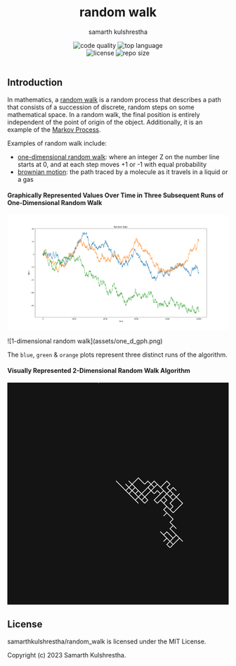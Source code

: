 <div align="center">
<h1>random walk</h1>

samarth kulshrestha

![code quality](https://img.shields.io/codefactor/grade/github/samarthkulshrestha/random_walk/main?style=for-the-badge)
![top language](https://img.shields.io/github/languages/top/samarthkulshrestha/random_walk?color=%234877f7&style=for-the-badge)
<br>
![license](https://img.shields.io/github/license/samarthkulshrestha/random_walk?color=%23f2e85a&style=for-the-badge)
![repo size](https://img.shields.io/github/repo-size/samarthkulshrestha/random_walk?color=%2346d4a0&style=for-the-badge)
<br/><br/>
</div>

## Introduction

In mathematics, a [random walk](https://en.wikipedia.org/wiki/Random_walk)
is a random process that describes a path that consists of a succession of
discrete, random steps on some mathematical space. In a random walk, the final
position is entirely independent of the point of origin of the object.
Additionally, it is an example of the
[Markov Process](https://en.wikipedia.org/wiki/Markov_chain).

Examples of random walk include:
+ [one-dimensional random walk](https://en.wikipedia.org/wiki/Random_walk#One-dimensional_random_walk):
where an integer Z on the number line starts at 0, and at each step moves +1 or
-1 with equal probability
+ [brownian motion](https://en.wikipedia.org/wiki/Brownian_motion): the path
traced by a molecule as it travels in a liquid or a gas

#### Graphically Represented Values Over Time in Three Subsequent Runs of One-Dimensional Random Walk

<p align="center"><img src="./assets/one_d_gph.png" alt="random walk animation" /></p>
![1-dimensional random walk](assets/one_d_gph.png)

The `blue`, `green` & `orange` plots represent three distinct runs of the algorithm.

#### Visually Represented 2-Dimensional Random Walk Algorithm

![2-dimensional random walk](assets/random_walk.gif)

## License

samarthkulshrestha/random_walk is licensed under the MIT License.

Copyright (c) 2023 Samarth Kulshrestha.
